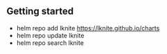 ## Getting started
- helm repo add lknite https://lknite.github.io/charts
- helm repo update lknite
- helm repo search lknite
